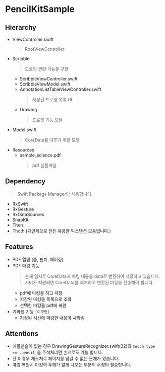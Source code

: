 # PencilKitSample

## Hierarchy

* ViewController.swift
    > RootViewController
* Scribble
    > 드로잉 관련 기능을 구현
    * ScribbleViewController.swift
    * ScribbleViewModel.swift
    * AnnotationListTableViewController.swift
        > 저장된 드로잉 목록 UI
    * Drawing
        > 드로잉 기능 모듈
* Model.swift
    > CoreData를 다루기 위한 모델
* Resources
    * sample_science.pdf
        > pdf 샘플파일

## Dependency
> Swift Package Manager만 사용합니다.

* RxSwift
* RxGesture
* RxDataSources
* SnapKit
* Then
* Thoth (개인적으로 만든 유용한 익스텐션 모음입니다.)

## Features

* PDF 열람 (줌, 핀치, 페이징)
* PDF 마킹 기능
    > 현재 임시로 CoreData에 마킹 내용을 data로 변환하여 저장하고 있습니다. 서버가 지원되면 CoreData를 제거하고 변환된 마킹을 전송해야 합니다.
    * pdf에 마킹을 하고 저장
    * 저장된 마킹을 목록으로 조회
    * 선택한 마킹을 pdf에 복원
* 기화펜 기능 `(미구현)`
    * 지정된 시간에 마킹한 내용이 사라짐

## Attentions

* 애플펜슬이 없는 경우 DrawingGestureRecognizer.swift(22)의 ```touch.type == .pencil,```을 주석처리면 손으로도 가능 합니다.
* 단 이경우 제스쳐로 페이지를 넘길 수 없는 문제가 있습니다.
* 마킹 복원시 마킹의 두께가 얇게 나오는 부분의 수정이 필요합니다.
